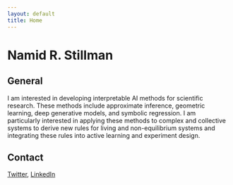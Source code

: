 ```yaml
---
layout: default
title: Home
---
```


# Namid R. Stillman

## General
I am interested in developing interpretable AI methods for scientific research. These methods include approximate inference, geometric learning, deep generative models, and symbolic regression. I am particularly interested in applying these methods to complex and collective systems to derive new rules for living and non-equilibrium systems and integrating these rules into active learning and experiment design.


## Contact

[Twitter](https://www.twitter.com/nrstillman), [LinkedIn](https://www.linkedin.com/in/namidstillman/)
